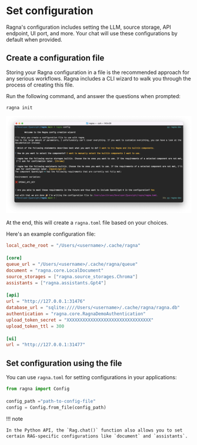 # Set configuration

Ragna's configuration includes setting the LLM, source storage, API endpoint, UI port,
and more. Your chat will use these configurations by default when provided.

## Create a configuration file

Storing your Ragna configuration in a file is the recommended approach for any serious
workflows. Ragna includes a CLI wizard to walk you through the process of creating this
file.

Run the following command, and answer the questions when prompted:

```bash
ragna init
```

![ragna config executed in the terminal showing questions and selections of the form: Which of the following statements describes best what you want to do? I want to try Ragna and its builtin components; How do you want to select the components? I want to manually select the builtin components I want to use. This continues to allow selecting the [Chroma] source storage and the [OpenAI/gpt-4] assistant.](images/ragna-config-wizard.png)

At the end, this will create a `ragna.toml` file based on your choices.

Here's an example configuration file:

```toml
local_cache_root = "/Users/<username>/.cache/ragna"

[core]
queue_url = "/Users/<username>/.cache/ragna/queue"
document = "ragna.core.LocalDocument"
source_storages = ["ragna.source_storages.Chroma"]
assistants = ["ragna.assistants.Gpt4"]

[api]
url = "http://127.0.0.1:31476"
database_url = "sqlite:////Users/<username>/.cache/ragna/ragna.db"
authentication = "ragna.core.RagnaDemoAuthentication"
upload_token_secret = "XXXXXXXXXXXXXXXXXXXXXXXXXXXXXXXX"
upload_token_ttl = 300

[ui]
url = "http://127.0.0.1:31477"
```

## Set configuration using the file

You can use `ragna.toml` for setting configurations in your applications:

<!--
Using `py``` instesd of `python`` allows for syntax highlighting without doctesting.
This is a work around until https://githsub.com/koaning/mktestdocs/issues/7 is implemented.
-->

```py
from ragna import Config

config_path ="path-to-config-file"
config = Config.from_file(config_path)
```

!!! note

    In the Python API, the `Rag.chat()` function also allows you to set certain RAG-specific configurations like `document` and `assistants`.
